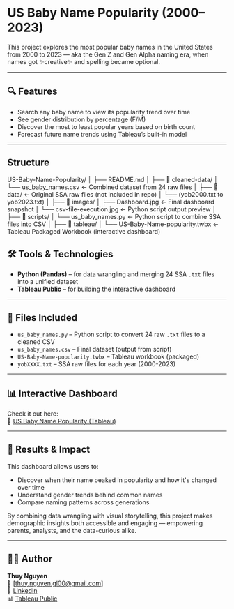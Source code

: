 # US Baby Name Popularity (2000–2023)

This project explores the most popular baby names in the United States from 2000 to 2023 — aka the Gen Z and Gen Alpha naming era, when names got ✨creative✨ and spelling became optional.

---

## 🔍 Features
- Search any baby name to view its popularity trend over time
- See gender distribution by percentage (F/M)
- Discover the most to least popular years based on birth count
- Forecast future name trends using Tableau’s built-in model

---

## Structure
US-Baby-Name-Popularity/
│
├── README.md
│
├── 📁 cleaned-data/
│   └── us_baby_names.csv           ← Combined dataset from 24 raw files
│
├── 📁 data/                         ← Original SSA raw files (not included in repo)
│   └── (yob2000.txt to yob2023.txt)
│
├── 📁 images/
│   ├── Dashboard.jpg               ← Final dashboard snapshot
│   └── csv-file-execution.jpg      ← Python script output preview
│
├── 📁 scripts/
│   └── us_baby_names.py            ← Python script to combine SSA files into CSV
│
├── 📁 tableau/
│   └── US-Baby-Name-popularity.twbx ← Tableau Packaged Workbook (interactive dashboard)


## 🛠 Tools & Technologies
- **Python (Pandas)** – for data wrangling and merging 24 SSA `.txt` files into a unified dataset
- **Tableau Public** – for building the interactive dashboard

---

## 📂 Files Included
- `us_baby_names.py` – Python script to convert 24 raw `.txt` files to a cleaned CSV
- `us_baby_names.csv` – Final dataset (output from script)
- `US-Baby-Name-popularity.twbx` – Tableau workbook (packaged)
- `yobXXXX.txt` – SSA raw files for each year (2000-2023)

---

## 📊 Interactive Dashboard
Check it out here:  
🔗 [US Baby Name Popularity (Tableau)](https://public.tableau.com/app/profile/thuy.nguyen8558/viz/USBabyNamepopularity/Dashboard)

---

## 🎯 Results & Impact
This dashboard allows users to:
- Discover when their name peaked in popularity and how it's changed over time
- Understand gender trends behind common names
- Compare naming patterns across generations

By combining data wrangling with visual storytelling, this project makes demographic insights both accessible and engaging — empowering parents, analysts, and the data-curious alike.

---

## 👩‍💻 Author
**Thuy Nguyen**  
📧 [thuy.nguyen.gl00@gmail.com]  
🔗 [LinkedIn](www.linkedin.com/in/thuynguyen0916)  
📊 [Tableau Public](https://public.tableau.com/app/profile/thuy.nguyen8558)
